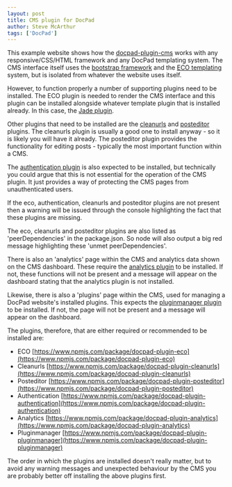 ```yaml
---
layout: post
title: CMS plugin for DocPad
author: Steve McArthur 
tags: ['DocPad']
---
```

This example website shows how the [docpad-plugin-cms](https://www.npmjs.com/package/docpad-plugin-cms) works with any responsive/CSS/HTML framework and any DocPad templating system. The CMS interface itself uses the [bootstrap framework](http://getbootstrap.com/) and the [ECO templating](https://www.npmjs.com/package/docpad-plugin-eco) system, but is isolated from whatever the website uses itself. 

However, to function properly a number of supporting plugins need to be installed. The ECO plugin is needed to render the CMS interface and this plugin can be installed alongside whatever template plugin that is installed already. In this case, the [Jade plugin](https://www.npmjs.com/package/docpad-plugin-jade).

Other plugins that need to be installed are the [cleanurls](https://www.npmjs.com/package/docpad-plugin-cleanurls) and [posteditor](https://www.npmjs.com/package/docpad-plugin-posteditor) plugins. The cleanurls plugin is usually a good one to install anyway - so it is likely you will have it already. The posteditor plugin provides the functionality for editing posts - typically the most important function within a CMS.

The [authentication plugin](https://www.npmjs.com/package/docpad-plugin-authentication) is also expected to be installed, but technically you could argue that this is not essential for the operation of the CMS plugin. It just provides a way of protecting the CMS pages from unauthenticated users.

If the eco, authentication, cleanurls and posteditor plugins are not present then a warning will be issued through the console highlighting the fact that these plugins are missing.

The eco, cleanurls and posteditor plugins are also listed as 'peerDependencies' in the package.json. So node will also output a big red message highlighting these 'unmet peerDependencies'.

There is also an 'analytics' page within the CMS and analytics data shown on the CMS dashboard. These require the [analytics plugin](https://www.npmjs.com/package/docpad-plugin-analytics) to be installed. If not, these functions will not be present and a message will appear on the dashboard stating that the analytics plugin is not installed.

Likewise, there is also a 'plugins' page within the CMS, used for managing a DocPad website's installed plugins. This expects the [pluginmanager plugin](https://www.npmjs.com/package/docpad-plugin-pluginmanager) to be installed. If not, the page will not be present and a message will appear on the dashboard.

The plugins, therefore, that are either required or recommended to be installed are:

* ECO [https://www.npmjs.com/package/docpad-plugin-eco](https://www.npmjs.com/package/docpad-plugin-eco)
* Cleanurls [https://www.npmjs.com/package/docpad-plugin-cleanurls](https://www.npmjs.com/package/docpad-plugin-cleanurls)
* Posteditor [https://www.npmjs.com/package/docpad-plugin-posteditor](https://www.npmjs.com/package/docpad-plugin-posteditor)
* Authentication [https://www.npmjs.com/package/docpad-plugin-authentication](https://www.npmjs.com/package/docpad-plugin-authentication)
* Analytics [https://www.npmjs.com/package/docpad-plugin-analytics](https://www.npmjs.com/package/docpad-plugin-analytics)
* Pluginmanager [https://www.npmjs.com/package/docpad-plugin-pluginmanager](https://www.npmjs.com/package/docpad-plugin-pluginmanager)

The order in which the plugins are installed doesn't really matter, but to avoid any warning messages and unexpected behaviour by the CMS you are probably better off installing the above plugins first.

